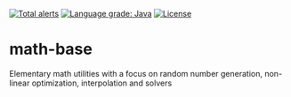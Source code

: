 [![Total alerts](https://img.shields.io/lgtm/alerts/g/stefan-zobel/math-base.svg?logo=lgtm&logoWidth=18)](https://lgtm.com/projects/g/stefan-zobel/math-base/alerts/)
[![Language grade: Java](https://img.shields.io/lgtm/grade/java/g/stefan-zobel/math-base.svg?logo=lgtm&logoWidth=18)](https://lgtm.com/projects/g/stefan-zobel/math-base/context:java)
[![License](https://img.shields.io/badge/License-Apache%202.0-blue.svg)](https://opensource.org/licenses/Apache-2.0)

# math-base

Elementary math utilities with a focus on random number generation, non-linear optimization, interpolation and solvers
